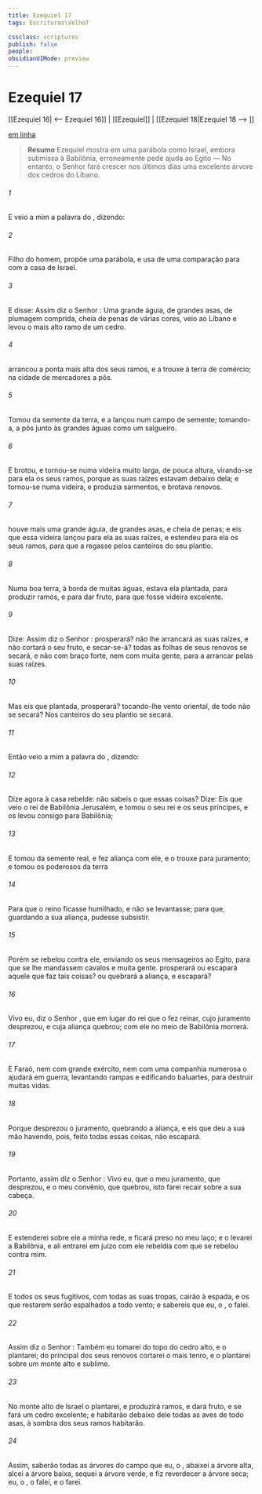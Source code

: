 ```yaml
---
title: Ezequiel 17
tags: Escrituras\VelhoT

cssclass: scriptures
publish: false
people:
obsidianUIMode: preview
---
```


# Ezequiel 17
[[Ezequiel 16| <-- Ezequiel 16]] | [[Ezequiel]] | [[Ezequiel 18|Ezequiel 18 --> ]]

[em linha](https://churchofjesuschrist.org/study/scriptures/ot/ezek/17?lang=por)

> __Resumo__
Ezequiel mostra em uma parábola como Israel, embora submissa à Babilônia, erroneamente pede ajuda ao Egito — No entanto, o Senhor fará crescer nos últimos dias uma excelente árvore dos cedros do Líbano.

###### 1 
E veio a mim a palavra do , dizendo:

###### 2 
Filho do homem, propõe uma parábola, e usa de uma comparação para com a casa de Israel.

###### 3 
E disse: Assim diz o Senhor : Uma grande águia, de grandes asas, de plumagem comprida,  cheia de penas de várias cores, veio ao Líbano e levou o mais alto ramo de um cedro.

###### 4 
 arrancou a ponta mais alta dos seus ramos, e a trouxe à terra de comércio; na cidade de mercadores a pôs.

###### 5 
Tomou da semente da terra, e a lançou num campo de semente; tomando-a, a pôs junto às grandes águas como um salgueiro.

###### 6 
E brotou, e tornou-se numa videira muito larga, de pouca altura, virando-se para ela os seus ramos, porque as suas raízes estavam debaixo dela; e tornou-se numa videira, e produzia sarmentos, e brotava renovos.

###### 7 
 houve mais uma grande águia, de grandes asas, e cheia de penas; e eis que essa videira lançou para ela as suas raízes, e estendeu para ela os seus ramos, para que a regasse pelos canteiros do seu plantio.

###### 8 
Numa boa terra, à borda de muitas águas, estava ela plantada, para produzir ramos, e para dar fruto, para que fosse videira excelente.

###### 9 
Dize: Assim diz o Senhor :  prosperará?  não lhe arrancará as suas raízes, e não cortará o seu fruto, e secar-se-á?  todas as folhas de seus renovos se secará, e  não com braço forte, nem com muita gente, para a arrancar pelas suas raízes.

###### 10 
Mas eis que  plantada, prosperará?  tocando-lhe vento oriental, de todo não se secará? Nos canteiros do seu plantio se secará.

###### 11 
Então veio a mim a palavra do , dizendo:

###### 12 
Dize agora à casa rebelde:  não sabeis o que  essas coisas? Dize: Eis que veio o rei de Babilônia  Jerusalém, e tomou o seu rei e os seus príncipes, e os levou consigo para Babilônia;

###### 13 
E tomou  da semente real, e fez aliança com ele, e o trouxe para  juramento; e tomou os poderosos da terra 

###### 14 
Para que o reino ficasse humilhado, e não se levantasse; para que, guardando a sua aliança, pudesse subsistir.

###### 15 
Porém se rebelou contra ele, enviando os seus mensageiros ao Egito, para que se lhe mandassem cavalos e muita gente.  prosperará ou escapará aquele que faz tais coisas? ou quebrará a aliança, e  escapará?

###### 16 
Vivo eu, diz o Senhor , que  em lugar do rei que o fez reinar, cujo juramento desprezou, e cuja aliança quebrou; com ele no meio de Babilônia morrerá.

###### 17 
E Faraó, nem com grande exército, nem com uma companhia numerosa o ajudará em guerra, levantando rampas e edificando baluartes, para destruir muitas vidas.

###### 18 
Porque desprezou o juramento, quebrando a aliança, e eis que deu a sua mão  havendo, pois, feito todas essas coisas, não escapará.

###### 19 
Portanto, assim diz o Senhor : Vivo eu, que o meu juramento, que desprezou, e o meu convênio, que quebrou, isto farei recair sobre a sua cabeça.

###### 20 
E estenderei sobre ele a minha rede, e ficará preso no meu laço; e o levarei a Babilônia, e ali entrarei em juízo com ele  rebeldia com que se rebelou contra mim.

###### 21 
E todos os seus fugitivos, com todas as suas tropas, cairão à espada, e os que restarem serão espalhados a todo vento; e sabereis que eu, o , o falei.

###### 22 
Assim diz o Senhor : Também eu tomarei do topo do cedro alto, e o plantarei; do principal dos seus renovos cortarei o mais tenro, e o plantarei sobre um monte alto e sublime.

###### 23 
No monte alto de Israel o plantarei, e produzirá ramos, e dará fruto, e se fará um cedro excelente; e habitarão debaixo dele todas as aves de todo  asas,  à sombra dos seus ramos habitarão.

###### 24 
Assim, saberão todas as árvores do campo que eu, o , abaixei a árvore alta, alcei a árvore baixa, sequei a árvore verde, e fiz reverdecer a árvore seca; eu, o , o falei, e o farei.

